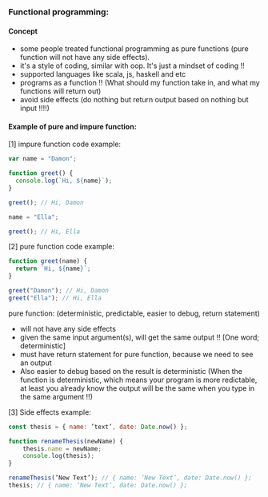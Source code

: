 ### Functional programming:

#### Concept

- some people treated functional programming as pure functions (pure function will not have any side effects).
- it's a style of coding, similar with oop. It's just a mindset of coding !!
- supported languages like scala, js, haskell and etc
- programs as a function !! (What should my function take in, and what my functions will return out)
- avoid side effects (do nothing but return output based on nothing but input !!!!)

#### Example of pure and impure function:

[1] impure function code example:

```js
var name = "Damon";

function greet() {
  console.log(`Hi, ${name}`);
}

greet(); // Hi, Damon

name = "Ella";

greet(); // Hi, Ella
```

[2] pure function code example:

```js
function greet(name) {
  return `Hi, ${name}`;
}

greet("Damon"); // Hi, Damon
greet("Ella"); // Hi, Ella
```

pure function: (deterministic, predictable, easier to debug, return statement)

- will not have any side effects
- given the same input argument(s), will get the same output !! [One word; deterministic]
- must have return statement for pure function, because we need to see an output
- Also easier to debug based on the result is deterministic (When the function is deterministic, which means your program is more
  redictable, at least you already know the output will be the same when you type in the same argument !!)

[3] Side effects example:

```js
const thesis = { name: ’text’, date: Date.now() };

function renameThesis(newName) {
	thesis.name = newName;
	console.log(thesis);
}

renameThesis(’New Text’); // { name: ’New Text’, date: Date.now() };
thesis; // { name: ’New Text’, date: Date.now() };
```
